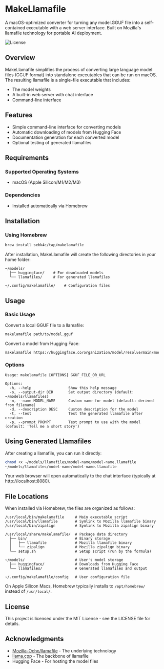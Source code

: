 # MakeLlamafile

A macOS-optimized converter for turning any model.GGUF file into a self-contained executable with a web server interface. Built on Mozilla's llamafile technology for portable AI deployment.

![License](https://img.shields.io/badge/license-MIT-blue.svg)

## Overview

MakeLlamafile simplifies the process of converting large language model files (GGUF format) into standalone executables that can be run on macOS. The resulting llamafile is a single-file executable that includes:

- The model weights
- A built-in web server with chat interface
- Command-line interface

## Features

- Simple command-line interface for converting models
- Automatic downloading of models from Hugging Face
- Documentation generation for each converted model
- Optional testing of generated llamafiles

## Requirements

### Supported Operating Systems
- macOS (Apple Silicon/M1/M2/M3)

### Dependencies
- Installed automatically via Homebrew

## Installation

### Using Homebrew

```bash
brew install sebk4c/tap/makelamafile
```

After installation, MakeLlamafile will create the following directories in your home folder:
```
~/models/
  ├── huggingface/    # For downloaded models
  └── llamafiles/     # For generated llamafiles

~/.config/makelamafile/    # Configuration files
```

## Usage

### Basic Usage

Convert a local GGUF file to a llamafile:

```bash
makelamafile path/to/model.gguf
```

Convert a model from Hugging Face:

```bash
makelamafile https://huggingface.co/organization/model/resolve/main/model.gguf
```

### Options

```
Usage: makelamafile [OPTIONS] GGUF_FILE_OR_URL

Options:
  -h, --help                 Show this help message
  -o, --output-dir DIR       Set output directory (default: ~/models/llamafiles)
  -n, --name MODEL_NAME      Custom name for model (default: derived from filename)
  -d, --description DESC     Custom description for the model
  -t, --test                 Test the generated llamafile after creation
  -p, --prompt PROMPT        Test prompt to use with the model (default: 'Tell me a short story')
```

## Using Generated Llamafiles

After creating a llamafile, you can run it directly:

```bash
chmod +x ~/models/llamafiles/model-name/model-name.llamafile
~/models/llamafiles/model-name/model-name.llamafile
```

Your web browser will open automatically to the chat interface (typically at http://localhost:8080).

## File Locations

When installed via Homebrew, the files are organized as follows:

```
/usr/local/bin/makelamafile     # Main executable script
/usr/local/bin/llamafile        # Symlink to Mozilla llamafile binary
/usr/local/bin/zipalign         # Symlink to Mozilla zipalign binary

/usr/local/share/makelamafile/  # Package data directory
  ├── bin/                      # Binary storage
  │   ├── llamafile             # Mozilla llamafile binary
  │   └── zipalign              # Mozilla zipalign binary
  └── setup.sh                  # Setup script (run by the formula)

~/models/                       # User's model storage
  ├── huggingface/              # Downloads from Hugging Face
  └── llamafiles/               # Generated llamafiles and output

~/.config/makelamafile/config   # User configuration file
```

On Apple Silicon Macs, Homebrew typically installs to `/opt/homebrew/` instead of `/usr/local/`.

## License

This project is licensed under the MIT License - see the LICENSE file for details.

## Acknowledgments

- [Mozilla-Ocho/llamafile](https://github.com/Mozilla-Ocho/llamafile) - The underlying technology
- [llama.cpp](https://github.com/ggerganov/llama.cpp) - The backbone of llamafile
- Hugging Face - For hosting the model files
